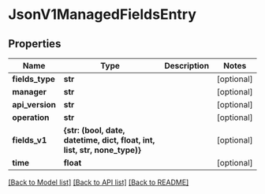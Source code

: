 # JsonV1ManagedFieldsEntry


## Properties
Name | Type | Description | Notes
------------ | ------------- | ------------- | -------------
**fields_type** | **str** |  | [optional] 
**manager** | **str** |  | [optional] 
**api_version** | **str** |  | [optional] 
**operation** | **str** |  | [optional] 
**fields_v1** | **{str: (bool, date, datetime, dict, float, int, list, str, none_type)}** |  | [optional] 
**time** | **float** |  | [optional] 

[[Back to Model list]](../README.md#documentation-for-models) [[Back to API list]](../README.md#documentation-for-api-endpoints) [[Back to README]](../README.md)


